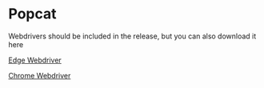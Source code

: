 # Popcat

Webdrivers should be included in the release, but you can also download it here

[Edge Webdriver](https://developer.microsoft.com/en-us/microsoft-edge/tools/webdriver/)

[Chrome Webdriver](https://chromedriver.chromium.org/downloads)
